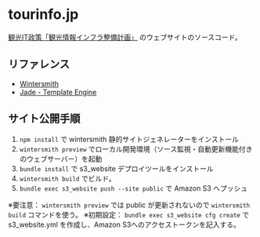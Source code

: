 tourinfo.jp
===========

[観光IT政策「観光情報インフラ整備計画」](http://tourinfo.jp) のウェブサイトのソースコード。


リファレンス
----------

- [Wintersmith](http://wintersmith.io/)
- [Jade - Template Engine](http://jade-lang.com/reference/)


サイト公開手順
------------

1. `npm install` で wintersmith 静的サイトジェネレーターをインストール
2. `wintersmith preview` でローカル開発環境（ソース監視・自動更新機能付きのウェブサーバー）を起動
3. `bundle install` で s3_website デプロイツールをインストール 
4. `wintersmith build` でビルド。
5. `bundle exec s3_website push --site public` で Amazon S3 へプッシュ

※要注意： `wintersmith preview` では public が更新されないので `wintersmith build` コマンドを使う。
※初期設定： `bundle exec s3_website cfg create` で s3_website.yml を作成し、Amazon S3へのアクセストークンを記入する。
